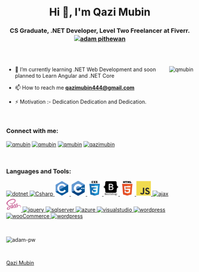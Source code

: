 <h1 align="center">Hi 👋, I'm Qazi Mubin</h1>
<h3 align="center">CS Graduate, .NET Developer, Level Two Freelancer at Fiverr.<a href="https://www.fiverr.com/qmubin" target="blank"><img align="center"
      src="https://user-images.githubusercontent.com/70473461/92360592-5a3bb800-f0ed-11ea-8dce-dd95b72c7825.png"
      alt="adam pithewan" height="25" width="30" /></a></h3>

<br>



<br>

<p><img height="400px" height="300px" align="right" src="https://github.com/Adam-pw/Adam-pw/blob/main/animation_500_kxa883sd.gif" alt="qmubin" /></p>


- 🌱 I’m currently learning .NET Web Development and soon planned to Learn Angular and .NET Core

- 📫 How to reach me **qazimubin444@gmail.com**

- ⚡ Motivation :- Dedication Dedication and Dedication.

<br>

<h3 align="left">Connect with me:</h3>
<p align="left">
  <a href="https://www.linkedin.com/mwlite/in/qazi-mubin-ba1918143" target="blank"><img align="center"
      src="https://raw.githubusercontent.com/rahuldkjain/github-profile-readme-generator/master/src/images/icons/Social/linked-in-alt.svg"
      alt="qmubin" height="30" width="40" /></a>
  <a href="https://facebook.com/qmubin" target="blank"><img align="center"
      src="https://raw.githubusercontent.com/rahuldkjain/github-profile-readme-generator/master/src/images/icons/Social/facebook.svg"
      alt="qmubin" height="30" width="40" /></a>
  <a href="https://instagram.com/qmubin" target="blank"><img align="center"
      src="https://raw.githubusercontent.com/rahuldkjain/github-profile-readme-generator/master/src/images/icons/Social/instagram.svg"
      alt="qmubin" height="30" width="40" /></a>
  <a href="https://wa.me/+923009259266" target="blank"><img align="center"
      src="https://raw.githubusercontent.com/rahuldkjain/github-profile-readme-generator/master/src/images/icons/Social/whatsapp.svg"
      alt="qazimubin" height="30" width="30" /></a>
 
</p>

<br>

<h3 align="left">Languages and Tools:</h3>
<p align="left"> <a href="https://dotnet.microsoft.com/en-us/" target="_blank" rel="noreferrer"> <img
      src="https://raw.githubusercontent.com/rahuldkjain/github-profile-readme-generator/master/src/images/icons/Framework/dotnet.svg"
      alt="dotnet" width="40" height="40" /> </a> <a href="https://learn.microsoft.com/en-us/dotnet/csharp/" target="_blank" rel="noreferrer">
    <img src="https://raw.githubusercontent.com/rahuldkjain/github-profile-readme-generator/master/src/images/icons/ProgrammingLanguages/csharp.svg"
      alt="Csharp" width="40" height="40" /> </a>  <a href="https://www.cprogramming.com/" target="_blank"
    rel="noreferrer"> <img src="https://raw.githubusercontent.com/devicons/devicon/master/icons/c/c-original.svg"
      alt="c" width="40" height="40" /> </a> <a href="https://www.w3schools.com/cpp/" target="_blank" rel="noreferrer">
    <img src="https://raw.githubusercontent.com/devicons/devicon/master/icons/cplusplus/cplusplus-original.svg"
      alt="cplusplus" width="40" height="40" /> </a> <a href="https://www.w3schools.com/css/" target="_blank"
    rel="noreferrer"> <img
      src="https://raw.githubusercontent.com/devicons/devicon/master/icons/css3/css3-original-wordmark.svg" alt="css3"
      width="40" height="40" /> </a><a href="https://getbootstrap.com" target="_blank" rel="noreferrer">
    <img src="https://raw.githubusercontent.com/devicons/devicon/master/icons/bootstrap/bootstrap-plain-wordmark.svg"
      alt="bootstrap" width="40" height="40" /> </a> <a href="https://www.w3.org/html/" target="_blank" rel="noreferrer"> <img
      src="https://raw.githubusercontent.com/devicons/devicon/master/icons/html5/html5-original-wordmark.svg"
      alt="html5" width="40" height="40" /> </a>  </a> <a href="https://developer.mozilla.org/en-US/docs/Web/JavaScript" target="_blank"
    rel="noreferrer"> <img
      src="https://raw.githubusercontent.com/devicons/devicon/master/icons/javascript/javascript-original.svg"
      alt="javascript" width="40" height="40" /> </a>  <a href="https://www.w3schools.com/js/js_ajax_intro.asp" target="_blank" rel="noreferrer"> <img
      src="https://cdn.worldvectorlogo.com/logos/ajax-1.svg"
      alt="ajax" width="40" height="40" /> </a> </a>  </a> <a href="https://sass-lang.com" target="_blank" rel="noreferrer"> <img
      src="https://raw.githubusercontent.com/devicons/devicon/master/icons/sass/sass-original.svg" alt="sass" width="40"
      height="40" /> </a>
      </a>  </a> <a href="https://jquery.com/" target="_blank" rel="noreferrer"> <img
      src="https://cdn.worldvectorlogo.com/logos/jquery-1.svg" alt="jquery" width="40"
      height="40" /> </a>
       <a href="https://www.microsoft.com/en-us/sql-server/sql-server-downloads" target="_blank" rel="noreferrer"> <img
      src="https://www.svgrepo.com/show/303229/microsoft-sql-server-logo.svg"
      alt="sqlserver" width="40" height="40" /> </a> </a>  </a> <a href="https://azure.microsoft.com/en-us/" target="_blank" rel="noreferrer"> <img
      src="https://raw.githubusercontent.com/rahuldkjain/github-profile-readme-generator/master/src/images/icons/Devops/azure.svg" alt="azure" width="40"
      height="40" /> </a>
      <a href="https://visualstudio.microsoft.com/" target="_blank" rel="noreferrer"> <img
      src="https://cdn.worldvectorlogo.com/logos/visual-studio-2013.svg"
      alt="visualstudio" width="40" height="40" /> </a> </a>  </a> <a href="https://wordpress.org/" target="_blank" rel="noreferrer"> <img
      src="https://cdn.worldvectorlogo.com/logos/wordpress-blue.svg" alt="wordpress" width="40"
      height="40" /> </a>
      <a href="=https://woocommerce.com/" target="_blank" rel="noreferrer"> <img
      src="https://cdn.worldvectorlogo.com/logos/woocommerce.svg"
      alt="wooCommerce" width="40" height="40" /> </a> </a>  </a> <a href="https://elementor.com/" target="_blank" rel="noreferrer"> <img
      src="https://img.icons8.com/external-tal-revivo-shadow-tal-revivo/512/external-elementor-the-wordpress-page-builder-a-simple-intuitive-drag-and-drop-interface-logo-shadow-tal-revivo.png" alt="wordpress" width="40"
      height="40" /> </a>
      </p>
      
      
      
      

<br>



<p><img align="center" src="https://github-readme-streak-stats.herokuapp.com/?user=qazimubin12&theme=dark&background=0d1117&date_format=M%20j%5B%2C%20Y%5D" alt="adam-pw" /></p>
      
<p align="left"> <a href="https://twitter.com/" target="blank"><img
      src="https://img.shields.io/twitter/follow/?logo=twitter&style=for-the-badge" alt="" /></a> </p>

[Qazi Mubin](https://github.com/qazimubin12)
